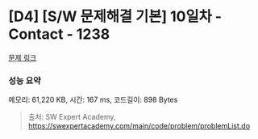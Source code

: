 # [D4] [S/W 문제해결 기본] 10일차 - Contact - 1238 

[문제 링크](https://swexpertacademy.com/main/code/problem/problemDetail.do?contestProbId=AV15B1cKAKwCFAYD) 

### 성능 요약

메모리: 61,220 KB, 시간: 167 ms, 코드길이: 898 Bytes



> 출처: SW Expert Academy, https://swexpertacademy.com/main/code/problem/problemList.do